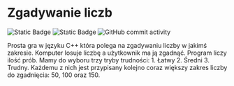 # Zgadywanie liczb</br>

<img alt="Static Badge" src="https://img.shields.io/badge/Gra-ba0000?style=for-the-badge">  <img alt="Static Badge" src="https://img.shields.io/badge/Random-%23330066?style=for-the-badge">
<img alt="GitHub commit activity" src="https://img.shields.io/github/commit-activity/t/AndreansxTech/zgadywanko-liczb?style=for-the-badge"> </br>

Prosta gra w języku C++ która polega na zgadywaniu liczby w jakimś zakresie. Komputer losuje liczbę a użytkownik ma ją zgadnąć. Program liczy ilość prób. 
Mamy do wyboru trzy tryby trudności: 1. Łatwy 2. Średni 3. Trudny. Każdemu z nich jest przypisany kolejno coraz większy zakres liczby do zgadnięcia: 50, 100 oraz 150.
